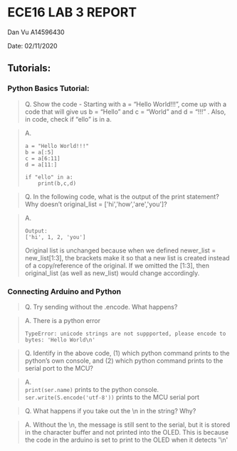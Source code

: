 # ECE16 LAB 3 REPORT
Dan Vu
A14596430

Date: 02/11/2020

## Tutorials: 

### Python Basics Tutorial:

> Q. Show the code - Starting with a = “Hello World!!!”, come up with a code that will give us b = “Hello” and c = “World” and d = “!!!” . Also, in code, check if “ello” is in a.

> A.
>
>     a = "Hello World!!!"
>     b = a[:5]
>     c = a[6:11]
>     d = a[11:]
> 
>     if "ello" in a:
>         print(b,c,d)

> Q. In the following code, what is the output of the print statement? Why doesn’t original_list = ['hi','how','are','you']?

> A.
>
>     Output:
>     ['hi', 1, 2, 'you']
> Original list is unchanged because when we defined newer_list = new_list[1:3], the brackets make it so that a new list is created instead of a copy/reference of the original. If we omitted the [1:3], then original_list (as well as new_list) would change accordingly.

### Connecting Arduino and Python

> Q. Try sending without the .encode. What happens?

> A. There is a python error
>
>     TypeError: unicode strings are not suppported, please encode to bytes: 'Hello World\n'

> Q. Identify in the above code, (1) which python command prints to the python’s own console, and (2) which python command prints to the serial port to the MCU?

> A.  
> `print(ser.name)` prints to the python console.  
> `ser.write(S.encode('utf-8'))` prints to the MCU serial port 


> Q. What happens if you take out the \n in the string? Why?

> A. Without the \n, the message is still sent to the serial, but it is stored in the character buffer and not printed into the OLED. This is because the code in the arduino is set to print to the OLED when it detects '\n'

